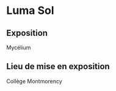 # **Luma Sol**

## Exposition
Mycélium

## Lieu de mise en exposition
Collège Montmorency

##

##

##
